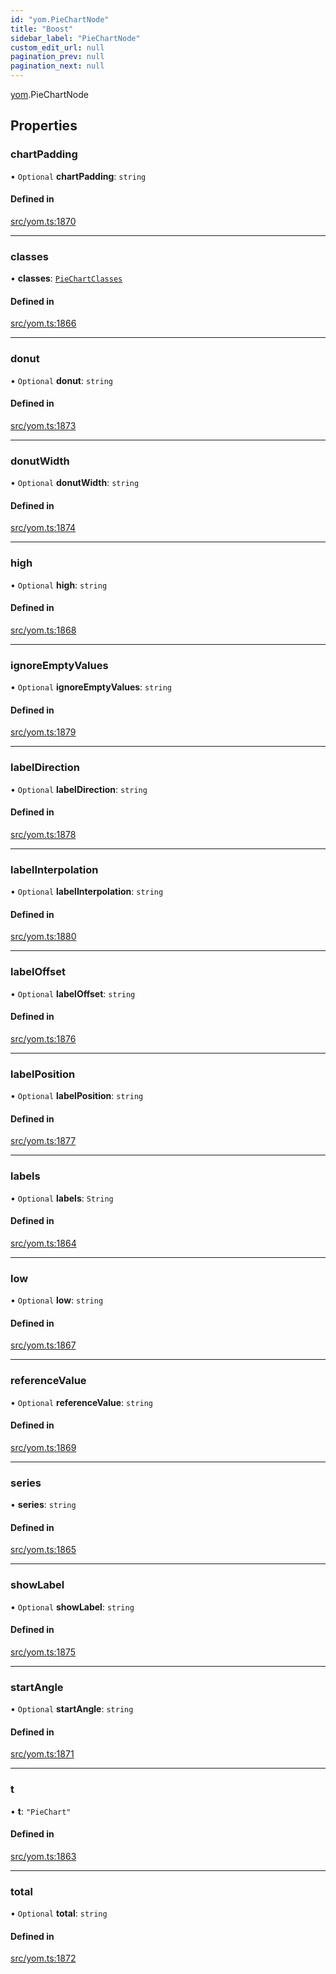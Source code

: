 ```yaml
---
id: "yom.PieChartNode"
title: "Boost"
sidebar_label: "PieChartNode"
custom_edit_url: null
pagination_prev: null
pagination_next: null
---
```


[yom](../namespaces/yom.md).PieChartNode

## Properties

### chartPadding

• `Optional` **chartPadding**: `string`

#### Defined in

[src/yom.ts:1870](https://github.com/yolmio/boost/blob/b239488/src/yom.ts#L1870)

___

### classes

• **classes**: [`PieChartClasses`](yom.PieChartClasses.md)

#### Defined in

[src/yom.ts:1866](https://github.com/yolmio/boost/blob/b239488/src/yom.ts#L1866)

___

### donut

• `Optional` **donut**: `string`

#### Defined in

[src/yom.ts:1873](https://github.com/yolmio/boost/blob/b239488/src/yom.ts#L1873)

___

### donutWidth

• `Optional` **donutWidth**: `string`

#### Defined in

[src/yom.ts:1874](https://github.com/yolmio/boost/blob/b239488/src/yom.ts#L1874)

___

### high

• `Optional` **high**: `string`

#### Defined in

[src/yom.ts:1868](https://github.com/yolmio/boost/blob/b239488/src/yom.ts#L1868)

___

### ignoreEmptyValues

• `Optional` **ignoreEmptyValues**: `string`

#### Defined in

[src/yom.ts:1879](https://github.com/yolmio/boost/blob/b239488/src/yom.ts#L1879)

___

### labelDirection

• `Optional` **labelDirection**: `string`

#### Defined in

[src/yom.ts:1878](https://github.com/yolmio/boost/blob/b239488/src/yom.ts#L1878)

___

### labelInterpolation

• `Optional` **labelInterpolation**: `string`

#### Defined in

[src/yom.ts:1880](https://github.com/yolmio/boost/blob/b239488/src/yom.ts#L1880)

___

### labelOffset

• `Optional` **labelOffset**: `string`

#### Defined in

[src/yom.ts:1876](https://github.com/yolmio/boost/blob/b239488/src/yom.ts#L1876)

___

### labelPosition

• `Optional` **labelPosition**: `string`

#### Defined in

[src/yom.ts:1877](https://github.com/yolmio/boost/blob/b239488/src/yom.ts#L1877)

___

### labels

• `Optional` **labels**: `String`

#### Defined in

[src/yom.ts:1864](https://github.com/yolmio/boost/blob/b239488/src/yom.ts#L1864)

___

### low

• `Optional` **low**: `string`

#### Defined in

[src/yom.ts:1867](https://github.com/yolmio/boost/blob/b239488/src/yom.ts#L1867)

___

### referenceValue

• `Optional` **referenceValue**: `string`

#### Defined in

[src/yom.ts:1869](https://github.com/yolmio/boost/blob/b239488/src/yom.ts#L1869)

___

### series

• **series**: `string`

#### Defined in

[src/yom.ts:1865](https://github.com/yolmio/boost/blob/b239488/src/yom.ts#L1865)

___

### showLabel

• `Optional` **showLabel**: `string`

#### Defined in

[src/yom.ts:1875](https://github.com/yolmio/boost/blob/b239488/src/yom.ts#L1875)

___

### startAngle

• `Optional` **startAngle**: `string`

#### Defined in

[src/yom.ts:1871](https://github.com/yolmio/boost/blob/b239488/src/yom.ts#L1871)

___

### t

• **t**: ``"PieChart"``

#### Defined in

[src/yom.ts:1863](https://github.com/yolmio/boost/blob/b239488/src/yom.ts#L1863)

___

### total

• `Optional` **total**: `string`

#### Defined in

[src/yom.ts:1872](https://github.com/yolmio/boost/blob/b239488/src/yom.ts#L1872)

